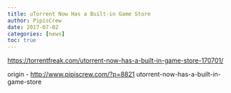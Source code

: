 ```yaml
---
title: uTorrent Now Has a Built-in Game Store
author: PipisCrew
date: 2017-07-02
categories: [news]
toc: true
---
```


https://torrentfreak.com/utorrent-now-has-a-built-in-game-store-170701/

origin - http://www.pipiscrew.com/?p=8821 utorrent-now-has-a-built-in-game-store